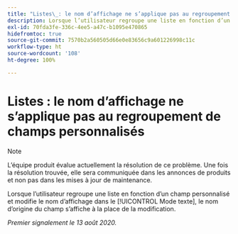 ```yaml
---
title: "Listes\_: le nom d’affichage ne s’applique pas au regroupement de champs personnalisés"
description: Lorsque l’utilisateur regroupe une liste en fonction d’un champ personnalisé et modifie le nom d’affichage dans le Mode texte, le nom d’origine du champ s’affiche à la place de la modification.
exl-id: 70fda3fe-336c-4ee5-a47c-b1095e470865
hidefromtoc: true
source-git-commit: 7570b2a560505d66e0e83656c9a601226998c11c
workflow-type: ht
source-wordcount: '108'
ht-degree: 100%

---
```


# Listes : le nom d’affichage ne s’applique pas au regroupement de champs personnalisés

>[!NOTE]
>
>L’équipe produit évalue actuellement la résolution de ce problème. Une fois la résolution trouvée, elle sera communiquée dans les annonces de produits et non pas dans les mises à jour de maintenance.

Lorsque l’utilisateur regroupe une liste en fonction d’un champ personnalisé et modifie le nom d’affichage dans le [!UICONTROL Mode texte], le nom d’origine du champ s’affiche à la place de la modification.

_Premier signalement le 13 août 2020._
